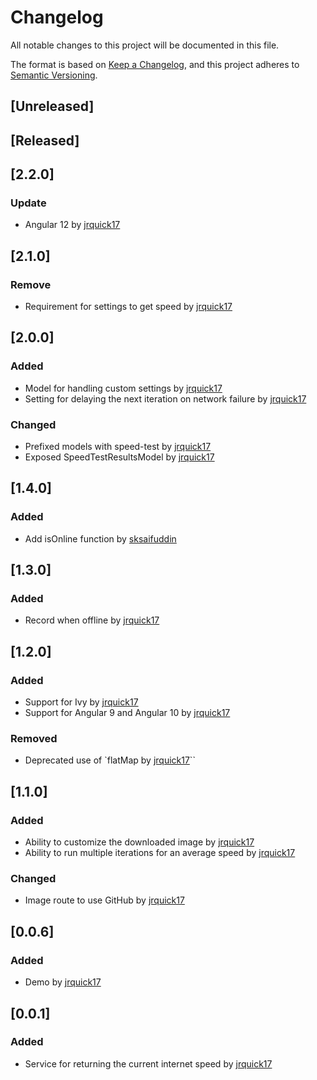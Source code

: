 # Changelog
All notable changes to this project will be documented in this file.

The format is based on [Keep a Changelog](https://keepachangelog.com/en/1.0.0/),
and this project adheres to [Semantic Versioning](https://semver.org/spec/v2.0.0.html).

## [Unreleased]

## [Released]

## [2.2.0]
### Update
* Angular 12 by [jrquick17](https://github.com/jrquick17)

## [2.1.0]
### Remove
* Requirement for settings to get speed by [jrquick17](https://github.com/jrquick17)

## [2.0.0]
### Added
* Model for handling custom settings by [jrquick17](https://github.com/jrquick17)
* Setting for delaying the next iteration on network failure by [jrquick17](https://github.com/jrquick17)

### Changed
* Prefixed models with speed-test by [jrquick17](https://github.com/jrquick17)
* Exposed SpeedTestResultsModel by [jrquick17](https://github.com/jrquick17)

## [1.4.0]
### Added
* Add isOnline function by [sksaifuddin](https://github.com/sksaifuddin)

## [1.3.0]
### Added
* Record when offline by [jrquick17](https://github.com/jrquick17)

## [1.2.0]
### Added
* Support for Ivy by [jrquick17](https://github.com/jrquick17)
* Support for Angular 9 and Angular 10 by [jrquick17](https://github.com/jrquick17)

### Removed
* Deprecated use of `flatMap by [jrquick17](https://github.com/jrquick17)``

## [1.1.0]
### Added
* Ability to customize the downloaded image by [jrquick17](https://github.com/jrquick17)
* Ability to run multiple iterations for an average speed by [jrquick17](https://github.com/jrquick17)

### Changed
* Image route to use GitHub by [jrquick17](https://github.com/jrquick17)

## [0.0.6]
### Added
* Demo by [jrquick17](https://github.com/jrquick17)

## [0.0.1]
### Added
* Service for returning the current internet speed by [jrquick17](https://github.com/jrquick17)
